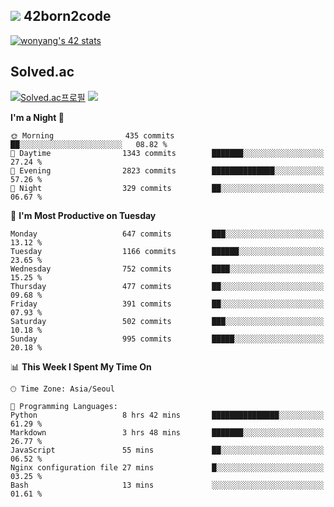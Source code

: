 
## <img src="https://img.shields.io/badge/-000000?style=flat&logo=42&logoColor=white"> 42born2code
<!--[![wonyang's 42 stats](https://badge42.vercel.app/api/v2/cl5nhe5b6007809kydha7ht42/stats?cursusId=21&coalitionId=88)](https://profile.intra.42.fr/users/wonyang)-->

[![wonyang's 42 stats](https://badge.mediaplus.ma/starryblue/wonyang?1337Badge=off&UM6P=off)](https://github.com/oakoudad/badge42)

## Solved.ac
[![Solved.ac프로필](http://mazassumnida.wtf/api/v2/generate_badge?boj=bennyws)](https://solved.ac/bennyws)
<a href="https://solved.ac/bennyws"><img src="http://mazandi.herokuapp.com/api?handle=bennyws&theme=cold"/></a>

<!--START_SECTION:waka-->
**I'm a Night 🦉** 

```text
🌞 Morning                435 commits         ██░░░░░░░░░░░░░░░░░░░░░░░   08.82 % 
🌆 Daytime                1343 commits        ███████░░░░░░░░░░░░░░░░░░   27.24 % 
🌃 Evening                2823 commits        ██████████████░░░░░░░░░░░   57.26 % 
🌙 Night                  329 commits         ██░░░░░░░░░░░░░░░░░░░░░░░   06.67 % 
```
📅 **I'm Most Productive on Tuesday** 

```text
Monday                   647 commits         ███░░░░░░░░░░░░░░░░░░░░░░   13.12 % 
Tuesday                  1166 commits        ██████░░░░░░░░░░░░░░░░░░░   23.65 % 
Wednesday                752 commits         ████░░░░░░░░░░░░░░░░░░░░░   15.25 % 
Thursday                 477 commits         ██░░░░░░░░░░░░░░░░░░░░░░░   09.68 % 
Friday                   391 commits         ██░░░░░░░░░░░░░░░░░░░░░░░   07.93 % 
Saturday                 502 commits         ███░░░░░░░░░░░░░░░░░░░░░░   10.18 % 
Sunday                   995 commits         █████░░░░░░░░░░░░░░░░░░░░   20.18 % 
```


📊 **This Week I Spent My Time On** 

```text
🕑︎ Time Zone: Asia/Seoul

💬 Programming Languages: 
Python                   8 hrs 42 mins       ███████████████░░░░░░░░░░   61.29 % 
Markdown                 3 hrs 48 mins       ███████░░░░░░░░░░░░░░░░░░   26.77 % 
JavaScript               55 mins             ██░░░░░░░░░░░░░░░░░░░░░░░   06.52 % 
Nginx configuration file 27 mins             █░░░░░░░░░░░░░░░░░░░░░░░░   03.25 % 
Bash                     13 mins             ░░░░░░░░░░░░░░░░░░░░░░░░░   01.61 % 
```


<!--END_SECTION:waka-->
